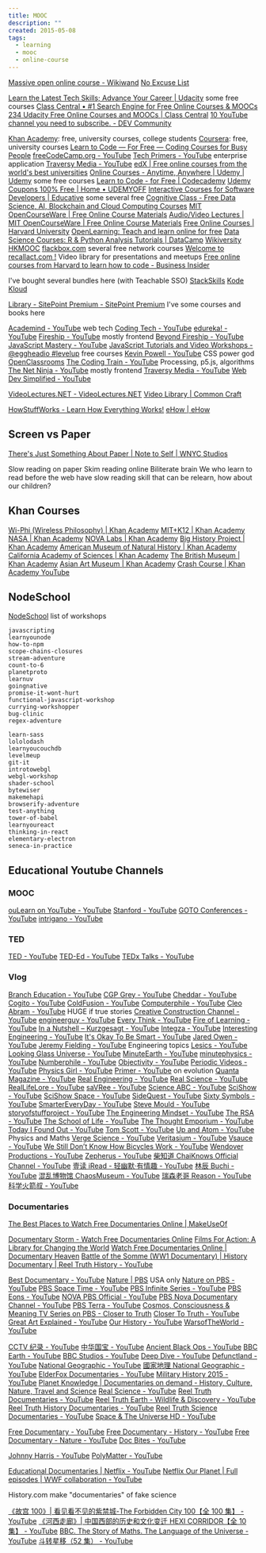 ```yaml
---
title: MOOC
description: ""
created: 2015-05-08
tags:
  - learning
  - mooc
  - online-course
---
```


[Massive open online course - Wikiwand](https://www.wikiwand.com/en/Massive_open_online_course)
[No Excuse List](http://noexcuselist.com/)

[Learn the Latest Tech Skills; Advance Your Career | Udacity](https://www.udacity.com/) some free courses
[Class Central • #1 Search Engine for Free Online Courses & MOOCs](https://www.classcentral.com/)
[234 Udacity Free Online Courses and MOOCs | Class Central](https://www.classcentral.com/provider/udacity)
[10 YouTube channel you need to subscribe. - DEV Community](https://dev.to/0shuvo0/10-youtube-channel-you-need-to-subscribe-jeo)

[Khan Academy](https://www.khanacademy.org/): free, university courses, college students
[Coursera](https://www.coursera.org/): free, university courses
[Learn to Code — For Free — Coding Courses for Busy People](https://www.freecodecamp.org/)
[freeCodeCamp.org - YouTube](https://www.youtube.com/channel/UC8butISFwT-Wl7EV0hUK0BQ)
[Tech Primers - YouTube](https://www.youtube.com/channel/UCB12jjYsYv-eipCvBDcMbXw) enterprise application
[Traversy Media - YouTube](https://www.youtube.com/c/TraversyMedia/featured)
[edX | Free online courses from the world's best universities](https://www.edx.org/)
[Online Courses - Anytime, Anywhere | Udemy | Udemy](https://www.udemy.com/) some free courses
[Learn to Code - for Free | Codecademy](https://www.codecademy.com/)
[Udemy Coupons 100% Free | Home • UDEMYOFF](https://www.udemyoff.com/)
[Interactive Courses for Software Developers | Educative](https://www.educative.io/) some several free
[Cognitive Class - Free Data Science, AI, Blockchain and Cloud Computing Courses](https://cognitiveclass.ai/)
[MIT OpenCourseWare | Free Online Course Materials](https://ocw.mit.edu/index.htm)
[Audio/Video Lectures | MIT OpenCourseWare | Free Online Course Materials](https://ocw.mit.edu/courses/audio-video-courses/)
[Free Online Courses | Harvard University](https://online-learning.harvard.edu/catalog/free)
[OpenLearning: Teach and learn online for free](https://www.openlearning.com/)
[Data Science Courses: R & Python Analysis Tutorials | DataCamp](https://www.datacamp.com/courses)
[Wikiversity](https://en.wikiversity.org/wiki/Wikiversity:Main_Page)
[HKMOOC](https://learn.hkmooc.hk/)
[flackbox.com](https://www.flackbox.com/) several free network courses
[Welcome to recallact.com !](https://www.recallact.com/) Video library for presentations and meetups
[Free online courses from Harvard to learn how to code - Business Insider](https://www.businessinsider.com/free-harvard-courses-on-coding-programming-computer-science-2020-6?amp)

I've bought several bundles here (with Teachable SSO)
[StackSkills](https://stackskills.com/courses/enrolled)
[Kode Kloud](https://kodekloud.com/)

[Library - SitePoint Premium - SitePoint Premium](https://www.sitepoint.com/premium/library) I've some courses and books here

[Academind - YouTube](https://www.youtube.com/c/Academind) web tech
[Coding Tech - YouTube](https://www.youtube.com/c/CodingTech)
[edureka! - YouTube](https://www.youtube.com/c/edurekaIN)
[Fireship - YouTube](https://www.youtube.com/c/Fireship) mostly frontend
[Beyond Fireship - YouTube](https://www.youtube.com/channel/UC2Xd-TjJByJyK2w1zNwY0zQ)
[JavaScript Mastery - YouTube](https://www.youtube.com/c/JavaScriptMastery)
[JavaScript Tutorials and Video Workshops - @eggheadio #levelup](https://egghead.io/community/resources) free courses
[Kevin Powell - YouTube](https://www.youtube.com/kepowob) CSS power god
[OpenClassrooms](https://openclassrooms.com/en/)
[The Coding Train - YouTube](https://www.youtube.com/c/TheCodingTrain) Processing, p5.js, algorithms
[The Net Ninja - YouTube](https://www.youtube.com/c/TheNetNinja) mostly frontend
[Traversy Media - YouTube](https://www.youtube.com/c/TraversyMedia)
[Web Dev Simplified - YouTube](https://www.youtube.com/c/WebDevSimplified)

[VideoLectures.NET - VideoLectures.NET](https://videolectures.net/)
[Video Library | Common Craft](https://www.commoncraft.com/videolist)

[HowStuffWorks - Learn How Everything Works!](https://www.howstuffworks.com/)
[eHow | eHow](https://www.ehow.com/)

## Screen vs Paper

[There's Just Something About Paper | Note to Self | WNYC Studios](https://www.wnycstudios.org/podcasts/notetoself/episodes/reading-screens-its-actually-different)

Slow reading on paper
Skim reading online
Biliterate brain
We who learn to read before the web have slow reading skill that can be relearn, how about our children?

## Khan Courses

[Wi-Phi (Wireless Philosophy) | Khan Academy](https://www.khanacademy.org/partner-content/wi-phi)
[MIT+K12 | Khan Academy](https://www.khanacademy.org/partner-content/mit-k12)
[NASA | Khan Academy](https://www.khanacademy.org/partner-content/nasa)
[NOVA Labs | Khan Academy](https://www.khanacademy.org/partner-content/nova)
[Big History Project | Khan Academy](https://www.khanacademy.org/partner-content/big-history-project)
[American Museum of Natural History | Khan Academy](https://www.khanacademy.org/partner-content/amnh)
[California Academy of Sciences | Khan Academy](https://www.khanacademy.org/partner-content/CAS-biodiversity)
[The British Museum | Khan Academy](https://www.khanacademy.org/partner-content/british-museum)
[Asian Art Museum | Khan Academy](https://www.khanacademy.org/partner-content/asian-art-museum)
[Crash Course | Khan Academy YouTube](https://www.youtube.com/user/crashcourse)

## NodeSchool

[NodeSchool](https://nodeschool.io/#workshopper-list) list of workshops

```
javascripting
learnyounode
how-to-npm
scope-chains-closures
stream-adventure
count-to-6
planetproto
learnuv
goingnative
promise-it-wont-hurt
functional-javascript-workshop
currying-workshopper
bug-clinic
regex-adventure

learn-sass
lololodash
learnyoucouchdb
levelmeup
git-it
introtowebgl
webgl-workshop
shader-school
bytewiser
makemehapi
browserify-adventure
test-anything
tower-of-babel
learnyoureact
thinking-in-react
elementary-electron
seneca-in-practice
```

## Educational Youtube Channels

### MOOC

[ouLearn on YouTube - YouTube](https://www.youtube.com/channel/UCXsH4hSV_kEdAOsupMMm4Qw)
[Stanford - YouTube](https://www.youtube.com/channel/UC-EnprmCZ3OXyAoG7vjVNCA)
[GOTO Conferences - YouTube](https://www.youtube.com/channel/UCs_tLP3AiwYKwdUHpltJPuA)
[intrigano - YouTube](https://www.youtube.com/user/intrigano/playlists)

### TED

[TED - YouTube](https://www.youtube.com/user/TEDtalksDirector)
[TED-Ed - YouTube](https://www.youtube.com/channel/UCsooa4yRKGN_zEE8iknghZA)
[TEDx Talks - YouTube](https://www.youtube.com/user/TEDxTalks)

### Vlog

[Branch Education - YouTube](https://www.youtube.com/c/BranchEducation)
[CGP Grey - YouTube](https://www.youtube.com/user/CGPGrey)
[Cheddar - YouTube](https://www.youtube.com/c/cheddar)
[Cogito - YouTube](https://www.youtube.com/c/CogitoEdu)
[ColdFusion - YouTube](https://www.youtube.com/c/ColdFusion)
[Computerphile - YouTube](https://www.youtube.com/channel/UC9-y-6csu5WGm29I7JiwpnA)
[Cleo Abram - YouTube](https://www.youtube.com/@CleoAbram) HUGE if true stories
[Creative Construction Channel - YouTube](https://www.youtube.com/channel/UCJHtuBm9bkqSYHbNZTiHycA)
[engineerguy - YouTube](https://www.youtube.com/channel/UC2bkHVIDjXS7sgrgjFtzOXQ)
[Every Think - YouTube](https://www.youtube.com/channel/UCGI000V6ZIAQf97MNybAaLQ)
[Fire of Learning - YouTube](https://www.youtube.com/channel/UCbyE5OvaP4GJhKvPCXxjWvw)
[In a Nutshell – Kurzgesagt - YouTube](https://www.youtube.com/channel/UCsXVk37bltHxD1rDPwtNM8Q)
[Integza - YouTube](https://www.youtube.com/channel/UC2avWDLN1EI3r1RZ_dlSxCw)
[Interesting Engineering - YouTube](https://www.youtube.com/channel/UCEuiOszNd6msGgqsD0f9YAQ)
[It's Okay To Be Smart - YouTube](https://www.youtube.com/channel/UCH4BNI0-FOK2dMXoFtViWHw)
[Jared Owen - YouTube](https://www.youtube.com/c/JaredOwen)
[Jeremy Fielding - YouTube](https://www.youtube.com/channel/UC_SLthyNX_ivd-dmsFgmJVg) Engineering topics
[Lesics - YouTube](https://www.youtube.com/c/Lesics)
[Looking Glass Universe - YouTube](https://www.youtube.com/channel/UCFk__1iexL3T5gvGcMpeHNA)
[MinuteEarth - YouTube](https://www.youtube.com/channel/UCeiYXex_fwgYDonaTcSIk6w)
[minutephysics - YouTube](https://www.youtube.com/channel/UCUHW94eEFW7hkUMVaZz4eDg)
[Numberphile - YouTube](https://www.youtube.com/channel/UCoxcjq-8xIDTYp3uz647V5A)
[Objectivity - YouTube](https://www.youtube.com/channel/UCtwKon9qMt5YLVgQt1tvJKg)
[Periodic Videos - YouTube](https://www.youtube.com/channel/UCtESv1e7ntJaLJYKIO1FoYw)
[Physics Girl - YouTube](https://www.youtube.com/c/physicsgirl)
[Primer - YouTube](https://www.youtube.com/c/PrimerLearning) on evolution
[Quanta Magazine - YouTube](https://www.youtube.com/c/QuantaScienceChannel)
[Real Engineering - YouTube](https://www.youtube.com/c/RealEngineering)
[Real Science - YouTube](https://www.youtube.com/channel/UC176GAQozKKjhz62H8u9vQQ)
[RealLifeLore - YouTube](https://www.youtube.com/channel/UCP5tjEmvPItGyLhmjdwP7Ww)
[saVRee - YouTube](https://www.youtube.com/@savree-3d)
[Science ABC - YouTube](https://www.youtube.com/c/ScienceabcOfficial)
[SciShow - YouTube](https://www.youtube.com/channel/UCZYTClx2T1of7BRZ86-8fow)
[SciShow Space - YouTube](https://www.youtube.com/channel/UCrMePiHCWG4Vwqv3t7W9EFg)
[SideQuest - YouTube](https://www.youtube.com/@SideQuestYT)
[Sixty Symbols - YouTube](https://www.youtube.com/channel/UCvBqzzvUBLCs8Y7Axb-jZew)
[SmarterEveryDay - YouTube](https://www.youtube.com/channel/UC6107grRI4m0o2-emgoDnAA)
[Steve Mould - YouTube](https://www.youtube.com/channel/UCEIwxahdLz7bap-VDs9h35A)
[storyofstuffproject - YouTube](https://www.youtube.com/channel/UCRNnYXD8Elz5zwKQ2jAcbAg)
[The Engineering Mindset - YouTube](https://www.youtube.com/channel/UCk0fGHsCEzGig-rSzkfCjMw)
[The RSA - YouTube](https://www.youtube.com/channel/UCvhsiQGy_zcNCiSbeXEjhLg)
[The School of Life - YouTube](https://www.youtube.com/channel/UC7IcJI8PUf5Z3zKxnZvTBog)
[The Thought Emporium - YouTube](https://www.youtube.com/channel/UCV5vCi3jPJdURZwAOO_FNfQ)
[Today I Found Out - YouTube](https://www.youtube.com/c/Todayifoundout-official)
[Tom Scott - YouTube](https://www.youtube.com/channel/UCBa659QWEk1AI4Tg--mrJ2A)
[Up and Atom - YouTube](https://www.youtube.com/channel/UCSIvk78tK2TiviLQn4fSHaw/) Physics and Maths
[Verge Science - YouTube](https://www.youtube.com/channel/UCtxJFU9DgUhfr2J2bveCHkQ)
[Veritasium - YouTube](https://www.youtube.com/channel/UCHnyfMqiRRG1u-2MsSQLbXA)
[Vsauce - YouTube](https://www.youtube.com/channel/UC6nSFpj9HTCZ5t-N3Rm3-HA)
[We Still Don’t Know How Bicycles Work - YouTube](https://www.youtube.com/watch?v=YWsK6rmsKSI)
[Wendover Productions - YouTube](https://www.youtube.com/@Wendoverproductions)
[Zepherus - YouTube](https://www.youtube.com/channel/UC-x0TtqNsBBQAQzFLnKZHnw)
[柴知道 ChaiKnows Official Channel - YouTube](https://www.youtube.com/channel/UCQtwvRQWnT5Buh9hpvNNryQ)
[壹读 iRead - 轻幽默·有情趣 - YouTube](https://www.youtube.com/@feidie1min)
[林辰 Buchi - YouTube](https://www.youtube.com/@LinBuchi)
[混乱博物馆 ChaosMuseum - YouTube](https://www.youtube.com/channel/UCsFM7d3CsTEnUgNQl9QO7ZA)
[瑞森老哥 Reason - YouTube](https://www.youtube.com/channel/UCwQn3kcFaRMNWaiwKokIo7A)
[科学火箭叔 - YouTube](https://www.youtube.com/channel/UC8dD8v_uIA7aRzpqaCoIHKg)

### Documentaries

[The Best Places to Watch Free Documentaries Online | MakeUseOf](https://www.makeuseof.com/tag/the-best-places-to-watch-documentary-movies-online/)

[Documentary Storm - Watch Free Documentaries Online](https://www.documentarystorm.com/)
[Films For Action: A Library for Changing the World](https://www.filmsforaction.org/)
[Watch Free Documentaries Online | Documentary Heaven](https://documentaryheaven.com/)
[Battle of the Somme (WW1 Documentary) | History Documentary | Reel Truth History - YouTube](https://www.youtube.com/watch?v=9BlbdNq1UCE)

[Best Documentary - YouTube](https://www.youtube.com/c/BestDocumentaryWorld)
[Nature | PBS](https://www.pbs.org/show/nature/) USA only
[Nature on PBS - YouTube](https://www.youtube.com/channel/UCcBp_9YPyma4c3HTadmRJ3Q)
[PBS Space Time - YouTube](https://www.youtube.com/channel/UC7_gcs09iThXybpVgjHZ_7g)
[PBS Infinite Series - YouTube](https://www.youtube.com/channel/UCs4aHmggTfFrpkPcWSaBN9g)
[PBS Eons - YouTube](https://www.youtube.com/channel/UCzR-rom72PHN9Zg7RML9EbA)
[NOVA PBS Official - YouTube](https://www.youtube.com/channel/UCjHz5SVHeMT0AViCYZvsGDA)
[PBS Nova Documentary Channel - YouTube](https://www.youtube.com/channel/UCH0Tc69zRQLabJLBroDubVQ)
[PBS Terra - YouTube](https://www.youtube.com/channel/UCpxYSWgxVt3Pyn1ovXsGQ0g)
[Cosmos, Consciousness & Meaning TV Series on PBS - Closer to Truth](https://www.closertotruth.com/)
[Closer To Truth - YouTube](https://www.youtube.com/channel/UCl9StMQ79LtEvlrskzjoYbQ)
[Great Art Explained - YouTube](https://www.youtube.com/channel/UCePDFpCr78_qmVtpoB1Axaw)
[Our History - YouTube](https://www.youtube.com/@OurHistory)
[WarsofTheWorld - YouTube](https://www.youtube.com/channel/UCB29sxIJ9PQIo0hCnIaOMbg)

[CCTV 纪录 - YouTube](https://www.youtube.com/channel/UCAYkj2Fz9EvAe2fGJEGMXnQ)
[中华国宝 - YouTube](https://www.youtube.com/channel/UCJkCcf_23pJBNSCtSjM5U6Q)
[Ancient Black Ops - YouTube](https://www.youtube.com/channel/UC6unidW5I3b5rSfmac6kxTA)
[BBC Earth - YouTube](https://www.youtube.com/channel/UCwmZiChSryoWQCZMIQezgTg)
[BBC Studios - YouTube](https://www.youtube.com/channel/UC2ccm1GajfSujz7T18d7cKA)
[Deep Dive - YouTube](https://www.youtube.com/channel/UCFPGKw4jb7CJur6cHmIgI3Q)
[Defunctland - YouTube](https://www.youtube.com/c/Defunctland/featured)
[National Geographic - YouTube](https://www.youtube.com/channel/UCpVm7bg6pXKo1Pr6k5kxG9A)
[國家地理 National Geographic - YouTube](https://www.youtube.com/channel/UCzuH3UncFcXOKrz4XOYARTw)
[ElderFox Documentaries - YouTube](https://www.youtube.com/user/bengood1993123)
[Military History 2015 - YouTube](https://www.youtube.com/channel/UCmMU7oOtVtxSgdolZlBTovg)
[Planet Knowledge | Documentaries on demand - History, Culture, Nature, Travel and Science](https://planetknowledge.tv/)
[Real Science - YouTube](https://www.youtube.com/c/realscience/featured)
[Reel Truth Documentaries - YouTube](https://www.youtube.com/channel/UCFrO-dKhooOuTtix5dia2_g)
[Reel Truth Earth - Wildlife & Discovery - YouTube](https://www.youtube.com/channel/UCzkgP6uhg92x24Gu2l7Vg0Q)
[Reel Truth History Documentaries - YouTube](https://www.youtube.com/channel/UCb7xZQi7F3RW7BNtR57cNnA)
[Reel Truth Science Documentaries - YouTube](https://www.youtube.com/channel/UCZSE95RmyMUgJWmfra9Yx1A)
[Space & The Universe HD - YouTube](https://www.youtube.com/channel/UC9pYOJPB5UYlMlGKKZWo-Bw)

[Free Documentary - YouTube](https://www.youtube.com/user/FreeDocumentary)
[Free Documentary - History - YouTube](https://www.youtube.com/channel/UCsgPO6cNV0wBG-Og3bUZoFA)
[Free Documentary - Nature - YouTube](https://www.youtube.com/channel/UCQtW2oz8ec8pHjjxawujNjg)
[Doc Bites - YouTube](https://www.youtube.com/channel/UC9_BKfayJfXO5fZWLi-GVrg)

[Johnny Harris - YouTube](https://www.youtube.com/channel/UCmGSJVG3mCRXVOP4yZrU1Dw)
[PolyMatter - YouTube](https://www.youtube.com/channel/UCgNg3vwj3xt7QOrcIDaHdFg)

[Educational Documentaries | Netflix - YouTube](https://www.youtube.com/playlist?list=PLvahqwMqN4M0GRkZY8WkLZMb6Z-W7qbLA)
[Netflix Our Planet | Full episodes | WWF collaboration - YouTube](https://www.youtube.com/playlist?list=PL7rb3uMaYmjHqT_JUcQYCBa4nEtfDKuSa)

History.com make "documentaries" of fake science

[《故宫 100》| 看见看不见的紫禁城-The Forbidden City 100【全 100 集】 - YouTube](https://www.youtube.com/playlist?list=PLwXMmy5fUrVwfYRkCSvET1ksp-Ep6SJT5)
[《河西走廊》| 中国西部的历史和文化变迁 HEXI CORRIDOR【全 10 集】 - YouTube](https://www.youtube.com/playlist?list=PLwXMmy5fUrVxk1k6H1NlsOyOJ2OTUoz1r)
[BBC. The Story of Maths. The Language of the Universe - YouTube](https://www.youtube.com/watch?v=pb0MSMGSIeY)
[斗转星移（52 集） - YouTube](https://www.youtube.com/playlist?list=PLSN0MEj6VCi6zY7nidcGIBx4GR3elT1OK)
